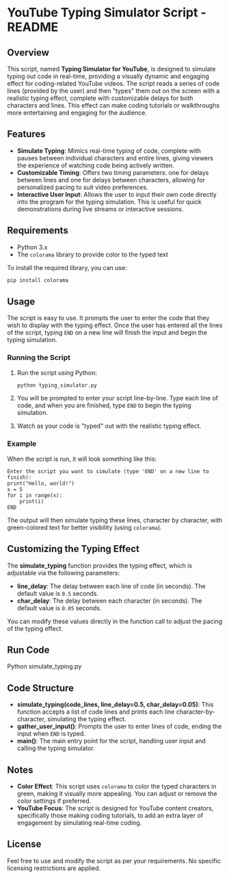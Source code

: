 # YouTube Typing Simulator Script - README

## Overview

This script, named **Typing Simulator for YouTube**, is designed to simulate typing out code in real-time, providing a visually dynamic and engaging effect for coding-related YouTube videos. The script reads a series of code lines (provided by the user) and then "types" them out on the screen with a realistic typing effect, complete with customizable delays for both characters and lines. This effect can make coding tutorials or walkthroughs more entertaining and engaging for the audience.

## Features

- **Simulate Typing**: Mimics real-time typing of code, complete with pauses between individual characters and entire lines, giving viewers the experience of watching code being actively written.
- **Customizable Timing**: Offers two timing parameters: one for delays between lines and one for delays between characters, allowing for personalized pacing to suit video preferences.
- **Interactive User Input**: Allows the user to input their own code directly into the program for the typing simulation. This is useful for quick demonstrations during live streams or interactive sessions.

## Requirements

- Python 3.x
- The `colorama` library to provide color to the typed text

To install the required library, you can use:

```sh
pip install colorama
```

## Usage

The script is easy to use. It prompts the user to enter the code that they wish to display with the typing effect. Once the user has entered all the lines of the script, typing `END` on a new line will finish the input and begin the typing simulation.

### Running the Script

1. Run the script using Python:

   ```sh
   python typing_simulator.py
   ```

2. You will be prompted to enter your script line-by-line. Type each line of code, and when you are finished, type `END` to begin the typing simulation.

3. Watch as your code is "typed" out with the realistic typing effect.

### Example

When the script is run, it will look something like this:

```
Enter the script you want to simulate (type 'END' on a new line to finish):
print("Hello, world!")
x = 5
for i in range(x):
    print(i)
END
```

The output will then simulate typing these lines, character by character, with green-colored text for better visibility (using `colorama`).

## Customizing the Typing Effect

The **simulate_typing** function provides the typing effect, which is adjustable via the following parameters:

- **line_delay**: The delay between each line of code (in seconds). The default value is `0.5` seconds.
- **char_delay**: The delay between each character (in seconds). The default value is `0.05` seconds.

You can modify these values directly in the function call to adjust the pacing of the typing effect.

## Run Code

Python simulate_typing.py

## Code Structure

- **simulate_typing(code_lines, line_delay=0.5, char_delay=0.05)**: This function accepts a list of code lines and prints each line character-by-character, simulating the typing effect.
- **gather_user_input()**: Prompts the user to enter lines of code, ending the input when `END` is typed.
- **main()**: The main entry point for the script, handling user input and calling the typing simulator.

## Notes

- **Color Effect**: This script uses `colorama` to color the typed characters in green, making it visually more appealing. You can adjust or remove the color settings if preferred.
- **YouTube Focus**: The script is designed for YouTube content creators, specifically those making coding tutorials, to add an extra layer of engagement by simulating real-time coding.

## License

Feel free to use and modify the script as per your requirements. No specific licensing restrictions are applied.

